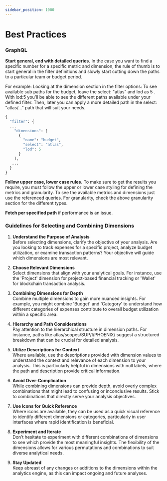 ```yaml
---
sidebar_position: 1000
---
```


# Best Practices

### GraphQL

**Start general, end with detailed queries.** In the case you want to find a specific number for a specific metric and dimension, the rule of thumb is to start general in the filter definitions and slowly start cutting down the paths to a particular team or budget period.

For example: Looking at the dimension section in the filter options: To see available sub paths for the budget, leave the select: "atlas" and lod as 5 . With lod:5 you’ll be able to see the different paths available under your defined filter. Then, later you can apply a more detailed path in the select: "atlas/..." path that will suit your needs.

```graphql
{
  "filter": {
  ...
    "dimensions": [
      {
        "name": "budget",
        "select": "atlas",
        "lod": 5
      }
    ],
   ...
  }
}
```

**Follow upper case, lower case rules.** To make sure to get the results you require, you must follow the upper or lower case styling for defining the metrics and granularity. To see the available metrics and dimensions just use the referenced queries. For granularity, check the above granularity section for the different types.

**Fetch per specified path** if performance is an issue.

### Guidelines for Selecting and Combining Dimensions

1. **Understand the Purpose of Analysis**  
Before selecting dimensions, clarify the objective of your analysis. Are you looking to track expenses for a specific project, analyze budget utilization, or examine transaction patterns? Your objective will guide which dimensions are most relevant.

2. **Choose Relevant Dimensions**  
Select dimensions that align with your analytical goals. For instance, use the 'Project' dimension for project-based financial tracking or 'Wallet' for blockchain transaction analysis.

3. **Combining Dimensions for Depth**  
Combine multiple dimensions to gain more nuanced insights. For example, you might combine 'Budget' and 'Category' to understand how different categories of expenses contribute to overall budget utilization within a specific area.

4. **Hierarchy and Path Considerations**  
Pay attention to the hierarchical structure in dimension paths. For instance, paths like atlas/scopes/SUP/I/PHOENIX/ suggest a structured breakdown that can be crucial for detailed analysis.

5. **Utilize Descriptions for Context**  
Where available, use the descriptions provided with dimension values to understand the context and relevance of each dimension to your analysis. This is particularly helpful in dimensions with null labels, where the path and description provide critical information.

6. **Avoid Over-Complication**  
While combining dimensions can provide depth, avoid overly complex combinations that might lead to confusing or inconclusive results. Stick to combinations that directly serve your analysis objectives.

7. **Use Icons for Quick Reference**  
Where icons are available, they can be used as a quick visual reference to identify different dimensions or categories, particularly in user interfaces where rapid identification is beneficial.

8. **Experiment and Iterate**  
Don’t hesitate to experiment with different combinations of dimensions to see which provide the most meaningful insights. The flexibility of the dimensions allows for various permutations and combinations to suit diverse analytical needs.

9. **Stay Updated**  
Keep abreast of any changes or additions to the dimensions within the analytics engine, as this can impact ongoing and future analyses.